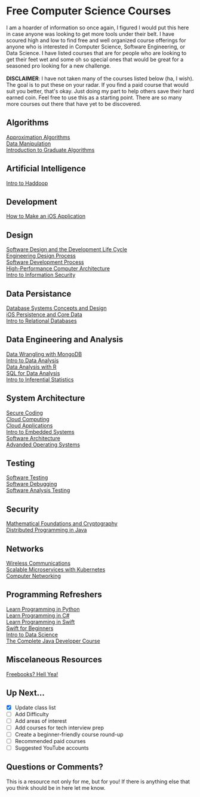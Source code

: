 # Free Computer Science Courses
I am a hoarder of information so once again, I figured I would put this here in case anyone was looking to get more tools under their belt. I have scoured high and low to find free and well organized course offerings for anyone who is interested in Computer Science, Software Engineering, or Data Science. I have listed courses that are for people who are looking to get their feet wet and some oh so special ones that would be great for a seasoned pro looking for a new challenge.
\
\
**DISCLAIMER**: I have not taken many of the courses listed below (ha, I wish). The goal is to put these on your radar. If you find a paid course that would suit you better, that's okay. Just doing my part to help others save their hard earned coin. Feel free to use this as a starting point. There are so many more courses out there that have yet to be discovered.


## Algorithms
[Approximation Algorithms](https://www.coursera.org/learn/approximation-algorithms?utm_medium=coursera&utm_source=looker&utm_campaign=coursematch) \
[Data Manipulation](https://www.coursera.org/learn/data-manipulation?utm_medium=coursera&utm_source=looker&utm_campaign=coursematch) \
[Introduction to Graduate Algorithms](https://www.udacity.com/course/introduction-to-graduate-algorithms--ud401) 


## Artificial Intelligence
[Intro to Haddoop](https://www.udacity.com/course/intro-to-hadoop-and-mapreduce--ud617) 

## Development
[How to Make an iOS Application](https://www.udacity.com/course/how-to-make-an-ios-app--ud607) 

## Design
[Software Design and the Development Life Cycle](https://www.coursera.org/learn/software-design-development-life-cycle?utm_medium=coursera&utm_source=looker&utm_campaign=coursematch) \
[Engineering Design Process](https://www.coursera.org/learn/engineering-design-process-fusion-360?utm_medium=coursera&utm_source=looker&utm_campaign=coursematch) \
[Software Development Process](https://www.udacity.com/course/software-development-process--ud805) \
[High-Performance Computer Architecture](https://www.udacity.com/course/high-performance-computer-architecture--ud007) \
[Intro to Information Security](https://www.udacity.com/course/intro-to-information-security--ud459) 

## Data Persistance
[Database Systems Concepts and Design](https://www.udacity.com/course/database-systems-concepts-design--ud150) \
[iOS Persistence and Core Data](https://www.udacity.com/course/ios-persistence-and-core-data--ud325) \
[Intro to Relational Databases](https://www.udacity.com/course/intro-to-relational-databases--ud197) 


## Data Engineering and Analysis
[Data Wrangling with MongoDB](https://www.udacity.com/course/data-wrangling-with-mongodb--ud032) \
[Intro to Data Analysis](https://www.udacity.com/course/intro-to-data-analysis--ud170) \
[Data Analysis with R](https://www.udacity.com/course/data-analysis-with-r--ud651) \
[SQL for Data Analysis](https://www.udacity.com/course/sql-for-data-analysis--ud198) \
[Intro to Inferential Statistics](https://www.udacity.com/course/intro-to-inferential-statistics--ud201) 



## System Architecture
[Secure Coding](https://www.coursera.org/specializations/secure-coding-practices#enroll) \
[Cloud Computing](https://www.coursera.org/learn/cloud-computing?utm_medium=coursera&utm_source=looker&utm_campaign=coursematch) \
[Cloud Applications](https://www.coursera.org/learn/cloud-applications-part1?utm_medium=coursera&utm_source=looker&utm_campaign=coursematch) \
[Intro to Embedded Systems](https://www.coursera.org/learn/introduction-embedded-systems?utm_medium=coursera&utm_source=looker&utm_campaign=coursematch) \
[Software Architecture](https://www.udacity.com/course/software-architecture-design--ud821) \
[Advanded Operating Systems](https://www.udacity.com/course/advanced-operating-systems--ud189)


## Testing
[Software Testing](https://www.udacity.com/course/software-testing--cs258) \
[Software Debugging](https://www.udacity.com/course/software-debugging--cs259) \
[Software Analysis Testing](https://www.udacity.com/course/software-analysis-testing--ud333)


## Security
[Mathematical Foundations and Cryptography](https://www.coursera.org/learn/mathematical-foundations-cryptography?utm_medium=coursera&utm_source=looker&utm_campaign=coursematch) \
[Distributed Programming in Java](https://www.coursera.org/learn/distributed-programming-in-java?utm_medium=coursera&utm_source=looker&utm_campaign=coursematch) 


## Networks
[Wireless Communications](https://www.coursera.org/learn/wireless-communications?utm_medium=coursera&utm_source=looker&utm_campaign=coursematch) \
[Scalable Microservices with Kubernetes](https://www.udacity.com/course/scalable-microservices-with-kubernetes--ud615) \
[Computer Networking](https://www.udacity.com/course/computer-networking--ud436) 


## Programming Refreshers
[Learn Programming in Python](https://www.coursera.org/projects/learn-programming-python) \
[Learn Programming in C#](https://www.coursera.org/projects/learn-programming-csharp) \
[Learn Programming in Swift](https://www.udacity.com/course/learn-swift-programming-syntax--ud902) \
[Swift for Beginners](https://www.udacity.com/course/swift-for-beginners--ud1022) \
[Intro to Data Science](https://www.udacity.com/course/intro-to-data-science--ud359) \
[The Complete Java Developer Course](https://www.udemy.com/course/java-the-complete-java-developer-course/) 

## Miscelaneous Resources
[Freebooks? Hell Yea!](http://freetechbooks.com/)

## Up Next...
- [x] Update class list
- [ ] Add Difficulty
- [ ] Add areas of interest
- [ ] Add courses for tech interview prep
- [ ] Create a beginner-friendly course round-up
- [ ] Recommended paid courses
- [ ] Suggested YouTube accounts

## Questions or Comments?
This is a resource not only for me, but for you! If there is anything else that you think should be in here let me know.
